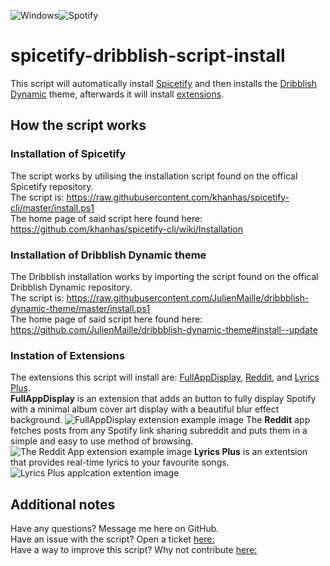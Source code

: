 ![Windows](https://img.shields.io/badge/Windows-0078D6?style=for-the-badge&logo=windows&logoColor=white)![Spotify](https://img.shields.io/badge/Spotify-1ED760?style=for-the-badge&logo=spotify&logoColor=white)

# spicetify-dribblish-script-install
This script will automatically install [Spicetify](https://github.com/khanhas/spicetify-cli) and then installs the [Dribblish Dynamic](https://github.com/JulienMaille/dribbblish-dynamic-theme) theme, afterwards it will install [extensions](https://github.com/khanhas/spicetify-cli/wiki/Extensions).


## How the script works
### Installation of Spicetify
The script works by utilising the installation script found on the offical Spicetify repository.  
The script is: https://raw.githubusercontent.com/khanhas/spicetify-cli/master/install.ps1  
The home page of said script here found here: https://github.com/khanhas/spicetify-cli/wiki/Installation

### Installation of Dribblish Dynamic theme
The Dribblish installation works by importing the script found on the offical Dribblish Dynamic repository.  
The script is: https://raw.githubusercontent.com/JulienMaille/dribbblish-dynamic-theme/master/install.ps1  
The home page of said script here found here: https://github.com/JulienMaille/dribbblish-dynamic-theme#install--update

### Instation of Extensions
The extensions this script will install are: [FullAppDisplay](https://github.com/khanhas/spicetify-cli/wiki/Extensions#full-app-display), [Reddit](https://github.com/khanhas/spicetify-cli/wiki/Custom-Apps#reddit), and [Lyrics Plus](https://github.com/khanhas/spicetify-cli/wiki/Custom-Apps#lyrics-plus).  
**FullAppDisplay** is an extension that adds an button to fully display Spotify with a minimal album cover art display with a beautiful blur effect background.
![FullAppDisplay extension example image](https://camo.githubusercontent.com/2ef61d7d70cb83ae6016b0ac1cf0861447569a693c1103fc715e45fc8cb0fa8f/68747470733a2f2f692e696d6775722e636f6d2f533743505132732e706e67)
The **Reddit** app fetches posts from any Spotify link sharing subreddit and puts them in a simple and easy to use method of browsing.
![The Reddit App extension example image](https://camo.githubusercontent.com/ffcfad471d34d328fc185bbf74be67981858b8c66c21b468d14a0dfe0b59caa5/68747470733a2f2f692e696d6775722e636f6d2f4d433374704e5a2e706e67) 
**Lyrics Plus** is an extentsion that provides real-time lyrics to your favourite songs.
![Lyrics Plus applcation extention image](https://camo.githubusercontent.com/aeeb02c69af74c048fe4e3c72a33f7969bb7b28f47e904394300d0137aa6ece6/68747470733a2f2f692e696d6775722e636f6d2f577444303830412e706e67)

## Additional notes
Have any questions? Message me here on GitHub.  
Have an issue with the script? Open a ticket [here:](https://github.com/Aluulu/spicetify-dribblish-script-install/issues)  
Have a way to improve this script? Why not contribute [here:](https://github.com/Aluulu/spicetify-dribblish-script-install/pulls)  
